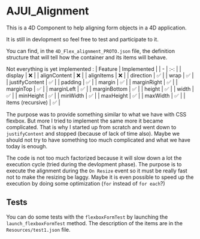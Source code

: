 # AJUI_Alignment

This is a 4D Component to help aligning form objects in a 4D application.

It is still in devlopment so feel free to test and participate to it.

You can find, in the `4D_Flex_alignment_PROTO.json` file, the definition structure that will tell how the container and its items will behave.

Not everything is yet implemented :
| Feature | Implemented |
| - | :-: |
| display | ❌ |
| alignContent | ❌ |
| alignItems | ❌ |
| direction | ✅ |
| wrap | ✅ |
| justifyContent | ✅ |
| padding | ✅ |
| margin | ✅ |
| marginRight | ✅ |
| marginTop | ✅ |
| marginLeft | ✅ |
| marginBottom | ✅ |
| height | ✅ |
| width | ✅ |
| minHeight | ✅ |
| minWidth | ✅ |
| maxHeight | ✅ |
| maxWidth | ✅ |
| items (recursive) | ✅ |

The purpose was to provide something similar to what we have with CSS flexbox. But more I tried to implement the same more it became complicated. That is why I started up from scratch and went down to `justifyContent` and stopped (because of lack of time also). Maybe we should not try to have something too much complicated and what we have today is enough.

The code is not too much factorized because it will slow down a lot the execution cycle (tried during the devlopment phase). The purpose is to execute the alignment during the `On Resize` event so it must be really fast not to make the resizing be laggy. Maybe it is even possible to speed up the execution by doing some optimization (`for` instead of `for each`?)

## Tests

You can do some tests with the `flexboxFormTest` by launching the `launch_flexboxFormTest` method.
The description of the items are in the `Resources/test1.json` file.
